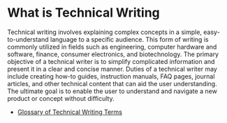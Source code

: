 # What is Technical Writing

Technical writing involves explaining complex concepts in a simple, easy-to-understand language to a specific audience. This form of writing is commonly utilized in fields such as engineering, computer hardware and software, finance, consumer electronics, and biotechnology. The primary objective of a technical writer is to simplify complicated information and present it in a clear and concise manner. Duties of a technical writer may include creating how-to guides, instruction manuals, FAQ pages, journal articles, and other technical content that can aid the user understanding. The ultimate goal is to enable the user to understand and navigate a new product or concept without difficulty.

<ul>
  <li><a href="https://boffin.education/glossary-of-technical-writing-terms/">Glossary of Technical Writing Terms</a></li>
</ul>
